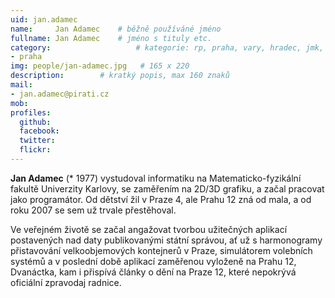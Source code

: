 ```yaml
---
uid: jan.adamec
name:     Jan Adamec  	# běžně používáné jméno
fullname: Jan Adamec 	# jméno s tituly etc.
category:                 	# kategorie: rp, praha, vary, hradec, jmk, senat
- praha
img: people/jan-adamec.jpg   # 165 x 220
description:      	# kratký popis, max 160 znaků
mail:
- jan.adamec@pirati.cz
mob:			 
profiles:
  github:       
  facebook:     
  twitter: 		  
  flickr:		  
---
```


**Jan Adamec** (* 1977) vystudoval informatiku na Matematicko-fyzikální fakultě Univerzity Karlovy, se zaměřením na 2D/3D grafiku, a začal pracovat jako programátor. Od dětství žil v Praze 4, ale Prahu 12 zná od mala, a od roku 2007 se sem už trvale přestěhoval.

Ve veřejném životě se začal angažovat tvorbou užitečných aplikací postavených nad daty publikovanými státní správou, ať už s harmonogramy přistavování velkoobjemových kontejnerů v Praze, simulátorem volebních systémů a v poslední době aplikací zaměřenou vyloženě na Prahu 12, Dvanáctka, kam i přispívá články o dění na Praze 12, které nepokrývá oficiální zpravodaj radnice.

